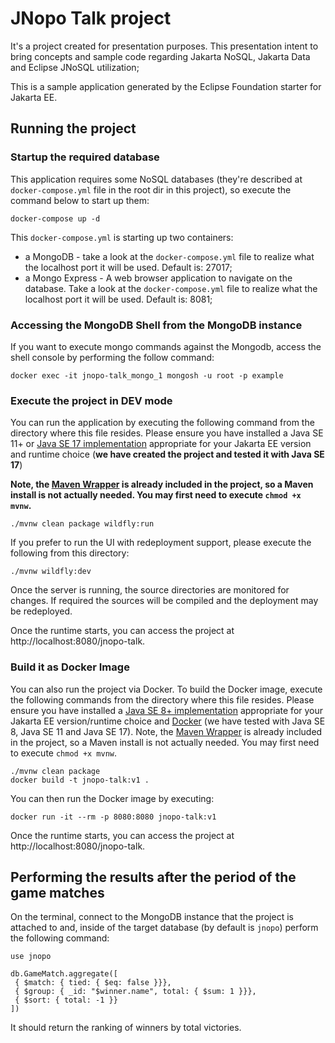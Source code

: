 # JNopo Talk project

It's a project created for presentation purposes. This presentation intent to bring concepts and sample code regarding Jakarta NoSQL, Jakarta Data and Eclipse JNoSQL utilization;

This is a sample application generated by the Eclipse Foundation starter for Jakarta EE.


## Running the project

### Startup the required database

This application requires some NoSQL databases (they're described at `docker-compose.yml` file in the root dir in this project), so execute the command below to start up them:

```shell
docker-compose up -d
```

This `docker-compose.yml` is starting up two containers:
- a MongoDB - take a look at the `docker-compose.yml` file to realize what the localhost port it will be used. Default is: 27017;
- a Mongo Express - A web browser application to navigate on the database. Take a look at the `docker-compose.yml` file to realize what the localhost port it will be used.
  Default is: 8081;

### Accessing the MongoDB Shell from the MongoDB instance

If you want to execute mongo commands against the Mongodb, access the shell console by performing the follow command:

```shell
docker exec -it jnopo-talk_mongo_1 mongosh -u root -p example
```

### Execute the project in DEV mode

You can run the application by executing the following command from the directory where this file resides. Please ensure you
have installed a Java SE 11+ or [Java
SE 17 implementation](https://adoptium.net/?variant=openjdk17) appropriate for your Jakarta EE version and runtime choice (**we have created the project and tested it with Java
SE 17**)

**Note, the [Maven
Wrapper](https://maven.apache.org/wrapper/) is already included in the project, so a Maven install is not actually needed. You may first need to execute `chmod +x mvnw`.**

```
./mvnw clean package wildfly:run
```

If you prefer to run the UI with redeployment support, please execute the following from this directory:

```
./mvnw wildfly:dev
```


Once the server is running, the source directories are monitored for changes. If required the sources will be compiled and the deployment may be redeployed.

Once the runtime starts, you can access the project at http://localhost:8080/jnopo-talk.


### Build it as Docker Image

You can also run the project via Docker. To build the Docker image, execute the following commands from the directory where this file resides. Please ensure you have installed a [Java SE 8+ implementation](https://adoptium.net/?variant=openjdk8) appropriate for your Jakarta EE version/runtime choice and [Docker](https://docs.docker.com/get-docker/) (we have tested with Java SE 8, Java SE 11 and Java SE 17). Note, the [Maven Wrapper](https://maven.apache.org/wrapper/) is already included in the project, so a Maven install is not actually needed. You may first need to execute `chmod +x mvnw`.

```
./mvnw clean package
docker build -t jnopo-talk:v1 .
```

You can then run the Docker image by executing:

```
docker run -it --rm -p 8080:8080 jnopo-talk:v1
```

Once the runtime starts, you can access the project at http://localhost:8080/jnopo-talk.

## Performing the results after the period of the game matches

On the terminal, connect to the MongoDB instance that the project is attached to and, inside of the target database (by default is `jnopo`) perform the following command:

```console
use jnopo
```
```console
db.GameMatch.aggregate([
 { $match: { tied: { $eq: false }}},
 { $group: { _id: "$winner.name", total: { $sum: 1 }}},
 { $sort: { total: -1 }}
])
```

It should return the ranking of winners by total victories.
